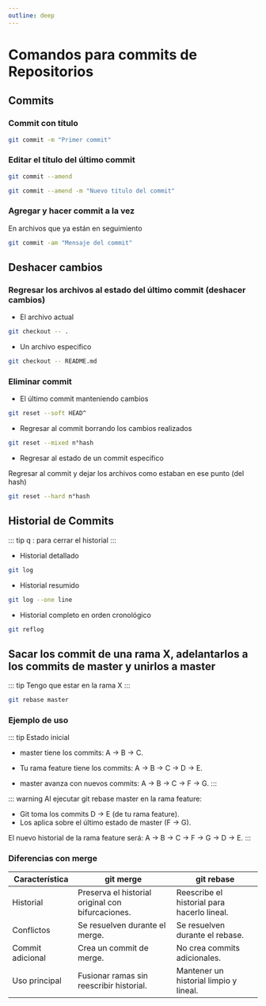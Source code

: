 ```yaml
---
outline: deep
---
```


# Comandos para commits de Repositorios

## Commits

### Commit con título

```bash
git commit -m "Primer commit"
```

### Editar el título del último commit

```bash
git commit --amend
```

```bash
git commit --amend -m "Nuevo título del commit"
```

### Agregar y hacer commit a la vez

En archivos que ya están en seguimiento

```bash
git commit -am "Mensaje del commit"
```

## Deshacer cambios

### Regresar los archivos al estado del último commit (deshacer cambios)

* El archivo actual

```bash
git checkout -- .
```

* Un archivo especifico

```bash
git checkout -- README.md
```

### Eliminar commit

* El último commit manteniendo cambios

```bash
git reset --soft HEAD^
```

* Regresar al commit borrando los cambios realizados

```bash
git reset --mixed n°hash
```

* Regresar al estado de un commit específico

Regresar al commit y dejar los archivos como estaban en ese punto (del hash)

```bash
git reset --hard n°hash
```

## Historial de Commits

::: tip
q : para cerrar el historial
:::

* Historial detallado

```bash
git log
```

* Historial resumido

```bash
git log --one line
```

* Historial completo en orden cronológico

```bash
git reflog
```


## Sacar los commit de una rama X, adelantarlos a los commits de master y unirlos a master

::: tip
Tengo que estar en la rama X
:::

```bash
git rebase master
```

### Ejemplo de uso

::: tip Estado inicial

* master tiene los commits: A → B → C.
* Tu rama feature tiene los commits: A → B → C → D → E.

* master avanza con nuevos commits: A → B → C → F → G.
:::

::: warning Al ejecutar git rebase master en la rama feature:

* Git toma los commits D → E (de tu rama feature).
* Los aplica sobre el último estado de master (F → G).

El nuevo historial de la rama feature será: A → B → C → F → G → D → E.
:::

### Diferencias con merge

|Característica |git merge|git rebase|
|---------------|---------|----------|
|Historial      |Preserva el historial original con bifurcaciones.|Reescribe el historial para hacerlo lineal.|
|Conflictos     |Se resuelven durante el merge.|Se resuelven durante el rebase.|
|Commit adicional|Crea un commit de merge.|No crea commits adicionales.|
|Uso principal  |Fusionar ramas sin reescribir historial.|Mantener un historial limpio y lineal.|